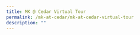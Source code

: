 ```yaml
---
title: MK @ Cedar Virtual Tour
permalink: /mk-at-cedar/mk-at-cedar-virtual-tour
description: ""
---
```


